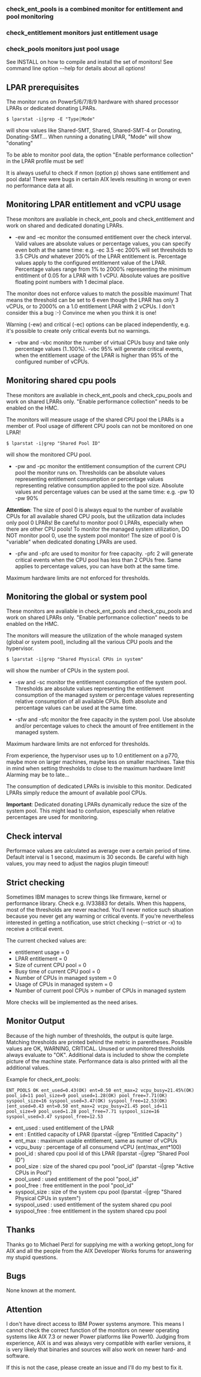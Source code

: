 ### check_ent_pools is a combined monitor for entitlement and pool monitoring
### check_entitlement monitors just entitlement usage
### check_pools monitors just pool usage

See INSTALL on how to compile and install the set of monitors!
See command line option --help for details about all options!

## LPAR prerequisites

The monitor runs on Power5/6/7/8/9 hardware with shared processor LPARs or
dedicated donating LPARs.
```
$ lparstat -i|grep -E "Type|Mode"
```
will show values like Shared-SMT, Shared, Shared-SMT-4 or Donating, Donating-SMT...
When running a donating LPAR, "Mode" will show "donating"

To be able to monitor pool data, the option "Enable performance collection" in
the LPAR profile must be set!

It is always useful to check if nmon (option p) shows sane entitlement and pool data!
There were bugs in certain AIX levels resulting in wrong or even no performance data at all.


## Monitoring LPAR entitlement and vCPU usage

These monitors are avaliable in check_ent_pools and check_entitlement and work on shared and
dedicated donating LPARs.

* -ew and -ec monitor the consumed entitlement over the check interval.
Valid values are absolute values or percentage values, you can specify even both at the same time:
e.g. -ec 3.5 -ec 200% will set thresholds to 3.5 CPUs _and_ whatever 200% of the LPAR entitlement is.
Percentage values apply to the configured entitlement value of the LPAR.
Percentage values range from 1% to 2000% representing the minimum entitlment of 0.05
for a LPAR with 1 vCPU.
Absolute values are positive floating point numbers with 1 decimal place.

The monitor does not enforce values to match the possible maximum! That means the threshold can be
set to 6 even though the LPAR has only 3 vCPUs, or to 2000% on a 1.0 entitlement LPAR with 2 vCPUs.
I don't consider this a bug :-) Convince me when you think it is one!

Warning (-ew) and critical (-ec) options can be placed independently, e.g. it's possible to create only
critical events but no warnings.

* -vbw and -vbc monitor the number of virtual CPUs busy and take only percentage values (1..100%).
-vbc 95% will generate critical events, when the entitlement usage of the LPAR is higher than 95%
of the configured number of vCPUs.


## Monitoring shared cpu pools

These monitors are avaliable in check_ent_pools and check_cpu_pools and work on shared LPARs only.
"Enable performance collection" needs to be enabled on the HMC.

The monitors will measure usage of the shared CPU pool the LPARs is a member of.
Pool usage of different CPU pools can not be monitored on one LPAR!
```
$ lparstat -i|grep "Shared Pool ID"
```
will show the monitored CPU pool.

* -pw and -pc monitor the entitlement consumption of the current CPU pool the monitor runs on.
Thresholds can be absolute values representing entitlement consumption or percentage values
representing relative consumption applied to the pool size.
Absolute values and percentage values can be used at the same time: e.g. -pw 10 -pw 90%

**Attention**: The size of pool 0 is always equal to the number of available CPUs for all available
shared CPU pools, but the utilization data includes only pool 0 LPARs! Be careful to monitor
pool 0 LPARs, especially when there are other CPU pools!
To monitor the managed system utilization, DO NOT monitor pool 0, use the system pool monitor!
The size of pool 0 is "variable" when dedicated donating LPARs are used.

* -pfw and -pfc are used to monitor for free capacity. -pfc 2 will generate critical events when the
CPU pool has less than 2 CPUs free. Same applies to percentage values, you can have both at the
same time.

Maximum hardware limits are not enforced for thresholds.


## Monitoring the global or system pool

These monitors are avaliable in check_ent_pools and check_cpu_pools and work on shared LPARs only.
"Enable performance collection" needs to be enabled on the HMC.

The monitors will measure the utilization of the whole managed system (global or system pool),
including all the various CPU pools and the hypervisor.
```
$ lparstat -i|grep "Shared Physical CPUs in system"
```
will show the number of CPUs in the system pool.

* -sw and -sc monitor the entitlement consumption of the system pool.
Thresholds are absolute values representing the entitlement consumption of the managed system or
percentage values representing relative consumption of all available CPUs.
Both absolute and percentage values can be used at the same time.

* -sfw and -sfc monitor the free capacity in the system pool.
Use absolute and/or percentage values to check the amount of free entitlement in the managed system.

Maximum hardware limits are not enforced for thresholds.

From experience, the hypervisor uses up to 1.0 entitlement on a p770, maybe more on larger machines,
maybe less on smaller machines.
Take this in mind when setting thresholds to close to the maximum hardware limit! Alarming may be
to late...

The consumption of dedicated LPARs is invisible to this monitor. Dedicated LPARs simply reduce the
amount of available pool CPUs.

**Important**: Dedicated donating LPARs dynamically reduce the size of the system pool. This might lead
to confusion, espescially when relative percentages are used for monitoring.


## Check interval

Performace values are calculated as average over a certain period of time.
Default interval is 1 second, maximum is 30 seconds.
Be careful with high values, you may need to adjust the nagios plugin timeout!


## Strict checking

Sometimes IBM manages to screw things like firmware, kernel or performance library.
Check e.g. IV33883 for details.
When this happens, most of the thresholds are never reached. You'll never notice such situation
because you never get any warning or critical events.
If you're nevertheless interested in getting a notification, use strict checking
(--strict or -x) to receive a critical event.

The current checked values are:
* entitlement usage = 0
* LPAR entitlement = 0
* Size of current CPU pool = 0
* Busy time of current CPU pool = 0
* Number of CPUs in managed system = 0
* Usage of CPUs in managed system = 0
* Number of current pool CPUs > number of CPUs in managed system

More checks will be implemented as the need arises.


## Monitor Output

Because of the high number of thresholds, the output is quite large.
Matching thresholds are printed behind the metric in parentheses. Possible values are OK, WARNING,
CRITICAL. Unused or unmonitored thresholds always evaluate to "OK".
Additional data is included to show the complete picture of the machine state.
Performance data is also printed with all the additional values.

Example for check_ent_pools:
```
ENT_POOLS OK ent_used=0.43(OK) ent=0.50 ent_max=2 vcpu_busy=21.45%(OK) pool_id=11 pool_size=9 pool_used=1.28(OK) pool_free=7.71(OK) syspool_size=16 syspool_used=3.47(OK) syspool_free=12.53(OK) |ent_used=0.43 ent=0.50 ent_max=2 vcpu_busy=21.45 pool_id=11 pool_size=9 pool_used=1.28 pool_free=7.71 syspool_size=16 syspool_used=3.47 syspool_free=12.53
```
* ent_used     : used entitlement of the LPAR
* ent          : Entitled capacity of LPAR (lparstat -i|grep "Entitled Capacity" )
* ent_max      : maximum usable entitlement, same as numer of vCPUs
* vcpu_busy    : percentage of all consumend vCPU (ent/max_ent\*100)
* pool_id      : shared cpu pool id of this LPAR (lparstat -i|grep "Shared Pool ID")
* pool_size    : size of the shared cpu pool "pool_id" (lparstat -i|grep "Active CPUs in Pool")
* pool_used    : used entitlement of the pool "pool_id"
* pool_free    : free entitlement in the pool "pool_id"
* syspool_size : size of the system cpu pool (lparstat -i|grep "Shared Physical CPUs in system")
* syspool_used : used entitlement of the system shared cpu pool
* syspool_free : free entitlement in the system shared cpu pool


## Thanks

Thanks go to Michael Perzl for supplying me with a working getopt_long for AIX and all the people from
the AIX Developer Works forums for answering my stupid questions.


## Bugs

None known at the moment.

## Attention

I don't have direct access to IBM Power systems anymore. This means I cannot check the correct function
of the monitors on newer operating systems like AIX 7.3 or newer Power platforms like Power10.
Judging from experience, AIX is and was always very compatible with earlier versions, it is very likely
that binaries and sources will also work on newer hard- and software.

If this is not the case, please create an issue and I'll do my best to fix it.
